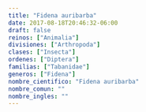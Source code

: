 ```yaml
---
title: "Fidena auribarba"
date: 2017-08-18T20:46:32-06:00
draft: false
reinos: ["Animalia"]
divisiones: ["Arthropoda"]
clases: ["Insecta"]
ordenes: ["Diptera"]
familias: ["Tabanidae"]
generos: ["Fidena"]
nombre_cientifico: "Fidena auribarba"
nombre_comun: ""
nombre_ingles: ""
---
```

